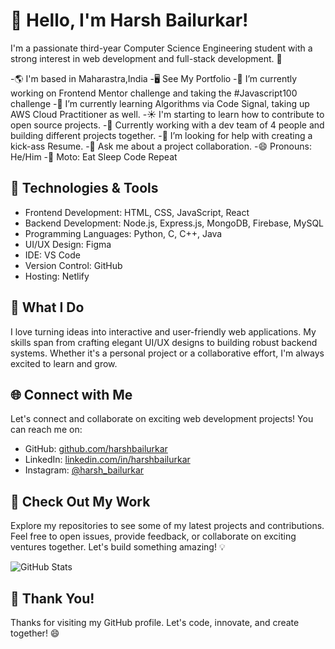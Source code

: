# 👋 Hello, I'm Harsh Bailurkar!

I'm a passionate third-year Computer Science Engineering student with a strong interest in web development and full-stack development. 🚀

-🌎 I'm based in Maharastra,India 
-🖥️ See My Portfolio
-🔭 I’m currently working on Frontend Mentor challenge and taking the #Javascript100 challenge
-🌱 I’m currently learning Algorithms via Code Signal, taking up AWS Cloud Practitioner as well.
-☀️ I'm starting to learn how to contribute to open source projects.
-👯 Currently working with a dev team of 4 people and building different projects together.
-🤔 I’m looking for help with creating a kick-ass Resume.
-💬 Ask me about a project collaboration.
-😄 Pronouns: He/Him
-🔁 Moto: Eat Sleep Code Repeat

## 🔧 Technologies & Tools

- Frontend Development: HTML, CSS, JavaScript, React
- Backend Development: Node.js, Express.js, MongoDB, Firebase, MySQL
- Programming Languages: Python, C, C++, Java
- UI/UX Design: Figma
- IDE: VS Code
- Version Control: GitHub
- Hosting: Netlify

## 🌟 What I Do

I love turning ideas into interactive and user-friendly web applications. My skills span from crafting elegant UI/UX designs to building robust backend systems. Whether it's a personal project or a collaborative effort, I'm always excited to learn and grow.

## 🌐 Connect with Me

Let's connect and collaborate on exciting web development projects! You can reach me on:

- GitHub: [github.com/harshbailurkar](https://github.com/Harshbailurkar)
- LinkedIn: [linkedin.com/in/harshbailurkar](https://www.linkedin.com/in/harsh-bailurkar-011291247/)
- Instagram: [@harsh_bailurkar](https://www.instagram.com/harsh_bailurkar/)

## 🚀 Check Out My Work

Explore my repositories to see some of my latest projects and contributions. Feel free to open issues, provide feedback, or collaborate on exciting ventures together. Let's build something amazing! 💡

![GitHub Stats](https://github-readme-stats.vercel.app/api?username=harshbailurkar&show_icons=true&count_private=true&hide=contribs,issues)

## 🌟 Thank You!

Thanks for visiting my GitHub profile. Let's code, innovate, and create together! 😄
